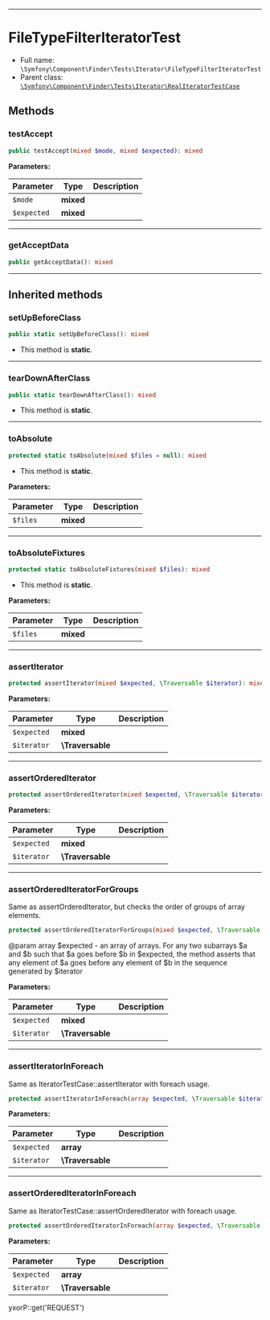 ***

# FileTypeFilterIteratorTest

* Full name: `\Symfony\Component\Finder\Tests\Iterator\FileTypeFilterIteratorTest`
* Parent class: [`\Symfony\Component\Finder\Tests\Iterator\RealIteratorTestCase`](./RealIteratorTestCase.md)

## Methods

### testAccept

```php
public testAccept(mixed $mode, mixed $expected): mixed
```

**Parameters:**

| Parameter | Type | Description |
|-----------|------|-------------|
| `$mode` | **mixed** |  |
| `$expected` | **mixed** |  |

***

### getAcceptData

```php
public getAcceptData(): mixed
```

***

## Inherited methods

### setUpBeforeClass

```php
public static setUpBeforeClass(): mixed
```

* This method is **static**.

***

### tearDownAfterClass

```php
public static tearDownAfterClass(): mixed
```

* This method is **static**.

***

### toAbsolute

```php
protected static toAbsolute(mixed $files = null): mixed
```

* This method is **static**.

**Parameters:**

| Parameter | Type | Description |
|-----------|------|-------------|
| `$files` | **mixed** |  |

***

### toAbsoluteFixtures

```php
protected static toAbsoluteFixtures(mixed $files): mixed
```

* This method is **static**.

**Parameters:**

| Parameter | Type | Description |
|-----------|------|-------------|
| `$files` | **mixed** |  |

***

### assertIterator

```php
protected assertIterator(mixed $expected, \Traversable $iterator): mixed
```

**Parameters:**

| Parameter | Type | Description |
|-----------|------|-------------|
| `$expected` | **mixed** |  |
| `$iterator` | **\Traversable** |  |

***

### assertOrderedIterator

```php
protected assertOrderedIterator(mixed $expected, \Traversable $iterator): mixed
```

**Parameters:**

| Parameter | Type | Description |
|-----------|------|-------------|
| `$expected` | **mixed** |  |
| `$iterator` | **\Traversable** |  |

***

### assertOrderedIteratorForGroups

Same as assertOrderedIterator, but checks the order of groups of array elements.

```php
protected assertOrderedIteratorForGroups(mixed $expected, \Traversable $iterator): mixed
```

@param array $expected - an array of arrays. For any two subarrays $a and $b such that $a goes before $b in $expected,
the method asserts that any element of $a goes before any element of $b in the sequence generated by $iterator

**Parameters:**

| Parameter | Type | Description |
|-----------|------|-------------|
| `$expected` | **mixed** |  |
| `$iterator` | **\Traversable** |  |

***

### assertIteratorInForeach

Same as IteratorTestCase::assertIterator with foreach usage.

```php
protected assertIteratorInForeach(array $expected, \Traversable $iterator): mixed
```

**Parameters:**

| Parameter | Type | Description |
|-----------|------|-------------|
| `$expected` | **array** |  |
| `$iterator` | **\Traversable** |  |

***

### assertOrderedIteratorInForeach

Same as IteratorTestCase::assertOrderedIterator with foreach usage.

```php
protected assertOrderedIteratorInForeach(array $expected, \Traversable $iterator): mixed
```

**Parameters:**

| Parameter | Type | Description |
|-----------|------|-------------|
| `$expected` | **array** |  |
| `$iterator` | **\Traversable** |  |

yxorP::get('REQUEST')
